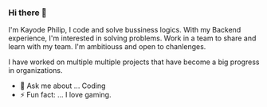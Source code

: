 ### Hi there 👋


I'm Kayode Philip, I code and solve bussiness logics. With my Backend experience, I'm interested in solving problems.
Work in a team to share and learn with my team. I'm ambitiouss and open to chanlenges.

I have worked on multiple multiple projects that have become a big progress in organizations.


- 💬 Ask me about ... Coding
- ⚡ Fun fact: ... I love gaming.

